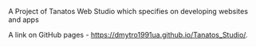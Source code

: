 A Project of Tanatos Web Studio which specifies on developing websites and apps

A link on GitHub pages - https://dmytro1991ua.github.io/Tanatos_Studio/.
